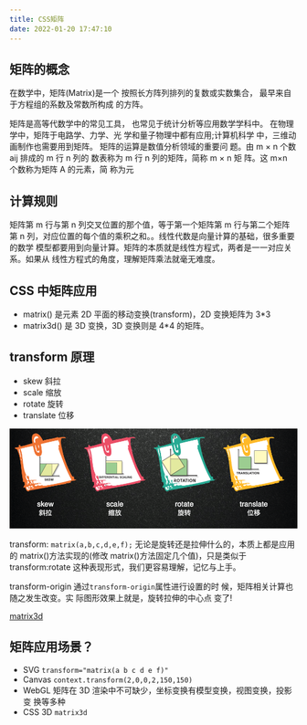 ```yaml
---
title: CSS矩阵
date: 2022-01-20 17:47:10
---
```


## 矩阵的概念

在数学中，矩阵(Matrix)是一个 按照⻓方阵列排列的复数或实数集合， 最早来自于方程组的系数及常数所构成 的方阵。

矩阵是高等代数学中的常⻅工具， 也常⻅于统计分析等应用数学学科中。 在物理学中，矩阵于电路学、力学、光 学和量子物理中都有应用;计算机科学 中，三维动画制作也需要用到矩阵。 矩阵的运算是数值分析领域的重要问 题。由 m × n 个数 aij 排成的 m 行 n 列的 数表称为 m 行 n 列的矩阵，简称 m × n 矩 阵。这 m×n 个数称为矩阵 A 的元素，简 称为元

## 计算规则

矩阵第 m 行与第 n 列交叉位置的那个值，等于第一个矩阵第 m 行与第二个矩阵第 n 列，对应位置的每个值的乘积之和。。线性代数是向量计算的基础，很多重要的数学 模型都要用到向量计算。矩阵的本质就是线性方程式，两者是一一对应关系。如果从 线性方程式的⻆度，理解矩阵乘法就毫无难度。

## CSS 中矩阵应用

- matrix()
  是元素 2D 平面的移动变换(transform)，2D 变换矩阵为 3\*3
- matrix3d()
  是 3D 变换，3D 变换则是 4\*4 的矩阵。

## transform 原理

- skew 斜拉
- scale 缩放
- rotate 旋转
- translate 位移

<!-- ![transform](/css/transform.png) -->
<img src='../../assets/css/transform.png'/>

transform: `matrix(a,b,c,d,e,f);`
无论是旋转还是拉伸什么的，本质上都是应用的 matrix()方法实现的(修改 matrix()方法固定几个值)，只是类似于 transform:rotate 这种表现形式，我们更容易理解，记忆与上手。

transform-origin
通过`transform-origin`属性进行设置的时 候，矩阵相关计算也随之发生改变。实 际图形效果上就是，旋转拉伸的中心点 变了!

[matrix3d](http://ds-overdesign.com/transform/matrix3d.html)

## 矩阵应用场景？

- SVG `transform="matrix(a b c d e f)"`
- Canvas `context.transform(2,0,0,2,150,150)`
- WebGL 矩阵在 3D 渲染中不可缺少，坐标变换有模型变换，视图变换，投影变 换等多种
- CSS 3D `matrix3d`
